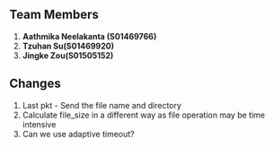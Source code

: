 ## Team Members

1. **Aathmika Neelakanta (S01469766)** 
2. **Tzuhan Su(S01469920)**
3. **Jingke Zou(S01505152)**

## Changes

1. Last pkt - Send the file name and directory
2. Calculate file_size in a different way as file operation may be time intensive
3. Can we use adaptive timeout?